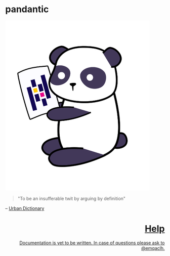 # pandantic

<img src="https://raw.githubusercontent.com/emqaclh/pandantic/release-0.7.1/docs/assets/header.png" width="456px">


> "To be an insufferable twit by arguing by definition"

&ndash; <a href="https://www.urbandictionary.com/define.php?term=Pandantic" style="text-align: right"> Urban Dictionary</div>

# Help

Documentation is yet to be written. In case of questions please ask to @emqaclh.
